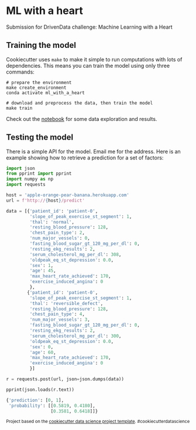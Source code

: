 ML with a heart
==============================

Submission for DrivenData challenge: Machine Learning with a Heart


Training the model
----------------------

Cookiecutter uses ``make`` to make it simple to run computations with lots of dependencies. This means you can train the model using only three commands:


```shell
# prepare the environment
make create_environment
conda activate ml_with_a_heart

# download and preprocess the data, then train the model
make train
```

Check out the [notebook](https://github.com/r-b-g-b/ml-with-a-heart/blob/master/notebooks/001-data-exploration.ipynb) for some data exploration and results.

Testing the model
--------------------------

There is a simple API for the model. Email me for the address. Here is an example showing how to retrieve a prediction for a set of factors:

```python
import json
from pprint import pprint
import numpy as np
import requests

host = 'apple-orange-pear-banana.herokuapp.com'
url = f'http://{host}/predict'

data = [{'patient_id': 'patient-0',
         'slope_of_peak_exercise_st_segment': 1,
         'thal': 'normal',
         'resting_blood_pressure': 128,
         'chest_pain_type': 2,
         'num_major_vessels': 0,
         'fasting_blood_sugar_gt_120_mg_per_dl': 0,
         'resting_ekg_results': 2,
         'serum_cholesterol_mg_per_dl': 308,
         'oldpeak_eq_st_depression': 0.0,
         'sex': 1,
         'age': 45,
         'max_heart_rate_achieved': 170,
         'exercise_induced_angina': 0
         },
        {'patient_id': 'patient-0',
         'slope_of_peak_exercise_st_segment': 1,
         'thal': 'reversible_defect',
         'resting_blood_pressure': 128,
         'chest_pain_type': 4,
         'num_major_vessels': 3,
         'fasting_blood_sugar_gt_120_mg_per_dl': 0,
         'resting_ekg_results': 2,
         'serum_cholesterol_mg_per_dl': 300,
         'oldpeak_eq_st_depression': 0.0,
         'sex': 0,
         'age': 60,
         'max_heart_rate_achieved': 170,
         'exercise_induced_angina': 0
         }]

r = requests.post(url, json=json.dumps(data))

pprint(json.loads(r.text))

{'prediction': [0, 1],
 'probability': [[0.5819, 0.4180],
                 [0.3581, 0.6418]]}
```

<p><small>Project based on the <a target="_blank" href="https://drivendata.github.io/cookiecutter-data-science/">cookiecutter data science project template</a>. #cookiecutterdatascience</small></p>
